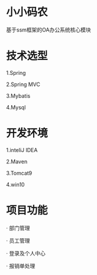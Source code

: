 # 小小码农
基于ssm框架的OA办公系统核心模块
# 技术选型
1.Spring

2.Spring MVC

3.Mybatis

4.Mysql
# 开发环境
1.inteliJ IDEA

2.Maven

3.Tomcat9

4.win10
# 项目功能
· 部门管理

· 员工管理

· 登录及个人中心

· 报销单处理
